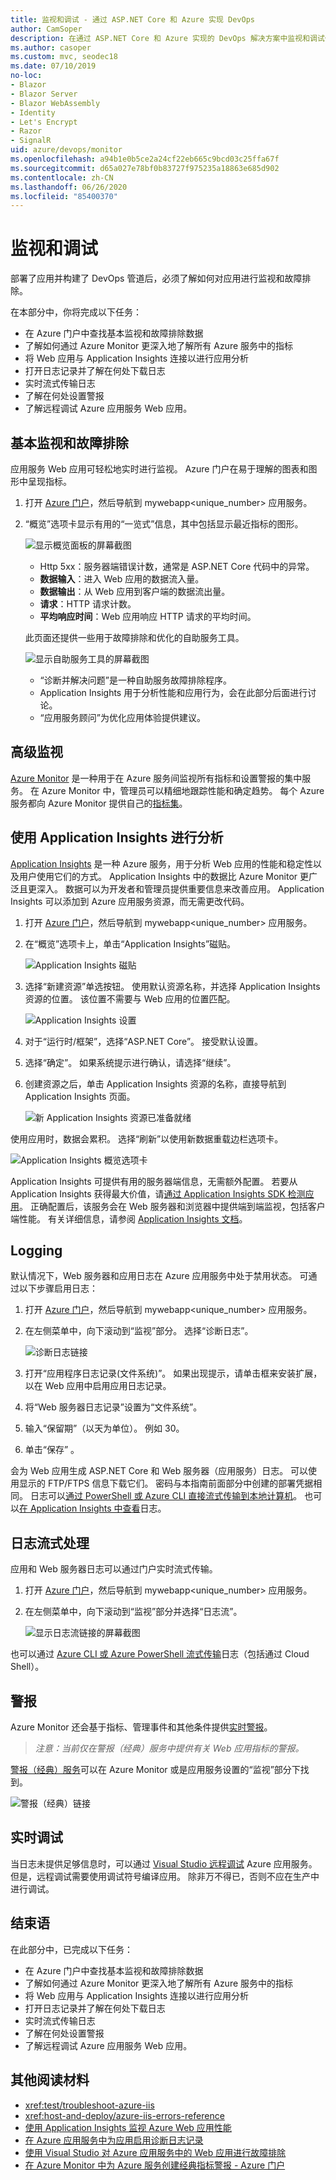 ```yaml
---
title: 监视和调试 - 通过 ASP.NET Core 和 Azure 实现 DevOps
author: CamSoper
description: 在通过 ASP.NET Core 和 Azure 实现的 DevOps 解决方案中监视和调试代码
ms.author: casoper
ms.custom: mvc, seodec18
ms.date: 07/10/2019
no-loc:
- Blazor
- Blazor Server
- Blazor WebAssembly
- Identity
- Let's Encrypt
- Razor
- SignalR
uid: azure/devops/monitor
ms.openlocfilehash: a94b1e0b5ce2a24cf22eb665c9bcd03c25ffa67f
ms.sourcegitcommit: d65a027e78bf0b83727f975235a18863e685d902
ms.contentlocale: zh-CN
ms.lasthandoff: 06/26/2020
ms.locfileid: "85400370"
---
```

# <a name="monitor-and-debug"></a>监视和调试

部署了应用并构建了 DevOps 管道后，必须了解如何对应用进行监视和故障排除。

在本部分中，你将完成以下任务：

* 在 Azure 门户中查找基本监视和故障排除数据
* 了解如何通过 Azure Monitor 更深入地了解所有 Azure 服务中的指标
* 将 Web 应用与 Application Insights 连接以进行应用分析
* 打开日志记录并了解在何处下载日志
* 实时流式传输日志
* 了解在何处设置警报
* 了解远程调试 Azure 应用服务 Web 应用。

## <a name="basic-monitoring-and-troubleshooting"></a>基本监视和故障排除

应用服务 Web 应用可轻松地实时进行监视。 Azure 门户在易于理解的图表和图形中呈现指标。

1. 打开 [Azure 门户](https://portal.azure.com)，然后导航到 mywebapp\<unique_number\> 应用服务。

1. “概览”选项卡显示有用的“一览式”信息，其中包括显示最近指标的图形。

    ![显示概览面板的屏幕截图](./media/monitoring/overview.png)

    * Http 5xx：服务器端错误计数，通常是 ASP.NET Core 代码中的异常。
    * **数据输入**：进入 Web 应用的数据流入量。
    * **数据输出**：从 Web 应用到客户端的数据流出量。
    * **请求**：HTTP 请求计数。
    * **平均响应时间**：Web 应用响应 HTTP 请求的平均时间。

    此页面还提供一些用于故障排除和优化的自助服务工具。

    ![显示自助服务工具的屏幕截图](./media/monitoring/wizards.png)

    * “诊断并解决问题”是一种自助服务故障排除程序。
    * Application Insights 用于分析性能和应用行为，会在此部分后面进行讨论。
    * “应用服务顾问”为优化应用体验提供建议。

## <a name="advanced-monitoring"></a>高级监视

[Azure Monitor](/azure/monitoring-and-diagnostics/) 是一种用于在 Azure 服务间监视所有指标和设置警报的集中服务。 在 Azure Monitor 中，管理员可以精细地跟踪性能和确定趋势。 每个 Azure 服务都向 Azure Monitor 提供自己的[指标集](/azure/monitoring-and-diagnostics/monitoring-supported-metrics#microsoftwebsites-excluding-functions)。

## <a name="profile-with-application-insights"></a>使用 Application Insights 进行分析

[Application Insights](/azure/application-insights/app-insights-overview) 是一种 Azure 服务，用于分析 Web 应用的性能和稳定性以及用户使用它们的方式。 Application Insights 中的数据比 Azure Monitor 更广泛且更深入。 数据可以为开发者和管理员提供重要信息来改善应用。 Application Insights 可以添加到 Azure 应用服务资源，而无需更改代码。

1. 打开 [Azure 门户](https://portal.azure.com)，然后导航到 mywebapp\<unique_number\> 应用服务。
1. 在“概览”选项卡上，单击“Application Insights”磁贴。

    ![Application Insights 磁贴](./media/monitoring/app-insights.png)

1. 选择“新建资源”单选按钮。 使用默认资源名称，并选择 Application Insights 资源的位置。 该位置不需要与 Web 应用的位置匹配。

    ![Application Insights 设置](./media/monitoring/new-app-insights.png)

1. 对于“运行时/框架”，选择“ASP.NET Core”。 接受默认设置。
1. 选择“确定”。 如果系统提示进行确认，请选择“继续”。
1. 创建资源之后，单击 Application Insights 资源的名称，直接导航到 Application Insights 页面。

    ![新 Application Insights 资源已准备就绪](./media/monitoring/new-app-insights-done.png)

使用应用时，数据会累积。 选择“刷新”以使用新数据重载边栏选项卡。

![Application Insights 概览选项卡](./media/monitoring/app-insights-overview.png)

Application Insights 可提供有用的服务器端信息，无需额外配置。 若要从 Application Insights 获得最大价值，请[通过 Application Insights SDK 检测应用](/azure/application-insights/app-insights-asp-net-core)。 正确配置后，该服务会在 Web 服务器和浏览器中提供端到端监视，包括客户端性能。 有关详细信息，请参阅 [Application Insights 文档](/azure/application-insights/app-insights-overview)。

## <a name="logging"></a>Logging

默认情况下，Web 服务器和应用日志在 Azure 应用服务中处于禁用状态。 可通过以下步骤启用日志：

1. 打开 [Azure 门户](https://portal.azure.com)，然后导航到 mywebapp\<unique_number\> 应用服务。
1. 在左侧菜单中，向下滚动到“监视”部分。 选择“诊断日志”。

    ![诊断日志链接](./media/monitoring/logging.png)

1. 打开“应用程序日志记录(文件系统)”。 如果出现提示，请单击框来安装扩展，以在 Web 应用中启用应用日志记录。
1. 将“Web 服务器日志记录”设置为“文件系统”。
1. 输入“保留期”（以天为单位）。 例如 30。
1. 单击“保存” 。

会为 Web 应用生成 ASP.NET Core 和 Web 服务器（应用服务）日志。 可以使用显示的 FTP/FTPS 信息下载它们。 密码与本指南前面部分中创建的部署凭据相同。 日志可以[通过 PowerShell 或 Azure CLI 直接流式传输到本地计算机](/azure/app-service/web-sites-enable-diagnostic-log#download)。 也可以[在 Application Insights 中查看](/azure/app-service/web-sites-enable-diagnostic-log#how-to-view-logs-in-application-insights)日志。

## <a name="log-streaming"></a>日志流式处理

应用和 Web 服务器日志可以通过门户实时流式传输。

1. 打开 [Azure 门户](https://portal.azure.com)，然后导航到 mywebapp\<unique_number\> 应用服务。
1. 在左侧菜单中，向下滚动到“监视”部分并选择“日志流”。

    ![显示日志流链接的屏幕截图](./media/monitoring/log-stream.png)

也可以通过 [Azure CLI 或 Azure PowerShell 流式传输](/azure/app-service/web-sites-enable-diagnostic-log#streamlogs)日志（包括通过 Cloud Shell）。

## <a name="alerts"></a>警报

Azure Monitor 还会基于指标、管理事件和其他条件提供[实时警报](/azure/monitoring-and-diagnostics/insights-alerts-portal)。

> *注意：当前仅在警报（经典）服务中提供有关 Web 应用指标的警报。*

[警报（经典）服务](/azure/monitoring-and-diagnostics/monitor-quick-resource-metric-alert-portal)可以在 Azure Monitor 或是应用服务设置的“监视”部分下找到。

![警报（经典）链接](./media/monitoring/alerts.png)

## <a name="live-debugging"></a>实时调试

当日志未提供足够信息时，可以通过 [Visual Studio 远程调试](/azure/app-service/web-sites-dotnet-troubleshoot-visual-studio#remotedebug) Azure 应用服务。 但是，远程调试需要使用调试符号编译应用。 除非万不得已，否则不应在生产中进行调试。

## <a name="conclusion"></a>结束语

在此部分中，已完成以下任务：

* 在 Azure 门户中查找基本监视和故障排除数据
* 了解如何通过 Azure Monitor 更深入地了解所有 Azure 服务中的指标
* 将 Web 应用与 Application Insights 连接以进行应用分析
* 打开日志记录并了解在何处下载日志
* 实时流式传输日志
* 了解在何处设置警报
* 了解远程调试 Azure 应用服务 Web 应用。

## <a name="additional-reading"></a>其他阅读材料

* <xref:test/troubleshoot-azure-iis>
* <xref:host-and-deploy/azure-iis-errors-reference>
* [使用 Application Insights 监视 Azure Web 应用性能](/azure/application-insights/app-insights-azure-web-apps)
* [在 Azure 应用服务中为应用启用诊断日志记录](/azure/app-service/web-sites-enable-diagnostic-log)
* [使用 Visual Studio 对 Azure 应用服务中的 Web 应用进行故障排除](/azure/app-service/web-sites-dotnet-troubleshoot-visual-studio)
* [在 Azure Monitor 中为 Azure 服务创建经典指标警报 - Azure 门户](/azure/monitoring-and-diagnostics/insights-alerts-portal)

